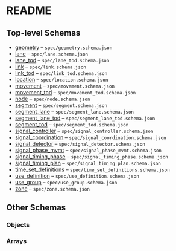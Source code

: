 # README

## Top-level Schemas

-   [geometry](./geometry.md "The geometry is an optional file that contains geometry information (shapepoints) for a line object") – `spec/geometry.schema.json`
-   [lane](./lane.md "The lane file allocates portions of the physical right-of-way that might be used for travel") – `spec/lane.schema.json`
-   [lane_tod](./lane_tod.md "An optional file that handles day-of-week and time-of-day restrictions on lanes that traverse entire links") – `spec/lane_tod.schema.json`
-   [link](./link.md "A link is an edge in a network, defined by the nodes it travels from and to") – `spec/link.schema.json`
-   [link_tod](./link_tod.md "Handles day-of-week and time-of-day restrictions on links") – `spec/link_tod.schema.json`
-   [location](./location.md "A location is a vertex that is associated with a specific location along a link") – `spec/location.schema.json`
-   [movement](./movement.md "Describes how inbound and outbound links connect at an intersection") – `spec/movement.schema.json`
-   [movement_tod](./movement_tod.md "Handles day-of-week and time-of-day restrictions on movements") – `spec/movement_tod.schema.json`
-   [node](./node.md "A list of vertices that locate points on a map") – `spec/node.schema.json`
-   [segment](./segment.md "A portion of a link defined by link_id,ref_node_id, start_lr, and end_lr") – `spec/segment.schema.json`
-   [segment_lane](./segment_lane.md "Defines added and dropped lanes, and changes to lane parameters") – `spec/segment_lane.schema.json`
-   [segment_lane_tod](./segment_lane_tod.md "An optional file that handles day-of-week and time-of-day restrictions on lanes within segments of links") – `spec/segment_lane_tod.schema.json`
-   [segment_tod](./segment_tod.md "An optional file that handles day-of-week and time-of-day restrictions on segments") – `spec/segment_tod.schema.json`
-   [signal_controller](./signal_controller.md "The signal controller is associated with an intersection or a cluster of intersections") – `spec/signal_controller.schema.json`
-   [signal_coordination](./signal_coordination.md "Establishes coordination for several signal controllers, associated with a timing_plan") – `spec/signal_coordination.schema.json`
-   [signal_detector](./signal_detector.md "A signal detector is associated with a controller, a phase and a group of lanes") – `spec/signal_detector.schema.json`
-   [signal_phase_mvmt](./signal_phase_mvmt.md "Associates Movements and pedestrian Links (e") – `spec/signal_phase_mvmt.schema.json`
-   [signal_timing_phase](./signal_timing_phase.md "For signalized nodes, provides signal timing and establishes phases that may run concurrently") – `spec/signal_timing_phase.schema.json`
-   [signal_timing_plan](./signal_timing_plan.md "For signalized nodes, establishes timing plans") – `spec/signal_timing_plan.schema.json`
-   [time_set_definitions](./time_set_definitions.md "The time_set_definitions file is an optional representation of time-of-day and day-of-week sets to enable time restrictions through \_tod files") – `spec/time_set_definitions.schema.json`
-   [use_definition](./use_definition.md "The Use_Definition file defines the characteristics of each vehicle type or non-travel purpose (e") – `spec/use_definition.schema.json`
-   [use_group](./use_group.md "Defines groupings of uses, to reduce the size of the Allowed_Uses lists in the other tables") – `spec/use_group.schema.json`
-   [zone](./zone.md "Locates zones (travel analysis zones, parcels) on a map") – `spec/zone.schema.json`

## Other Schemas

### Objects



### Arrays

